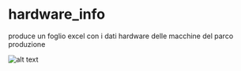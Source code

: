 # hardware_info
produce un foglio excel con i dati hardware delle macchine del parco produzione

![alt text](https://www.milanotoday.it/~media/horizontal-hi/2401185400881/wanda-nara-3.jpg)
